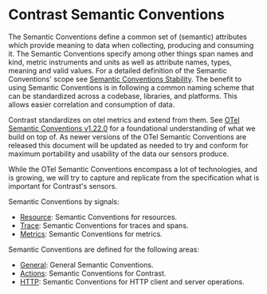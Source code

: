 # Contrast Semantic Conventions

The Semantic Conventions define a common set of (semantic) attributes which
provide meaning to data when collecting, producing and consuming it.
The Semantic Conventions specify among other things span names and kind, metric
instruments and units as well as attribute names, types, meaning and valid
values. For a detailed definition of the Semantic Conventions' scope see
[Semantic Conventions Stability](https://opentelemetry.io/docs/specs/otel/versioning-and-stability/#semantic-conventions-stability).
The benefit to using Semantic Conventions is in following a common naming
scheme that can be standardized across a codebase, libraries, and platforms.
This allows easier correlation and consumption of data.

Contrast standardizes on otel metrics and extend from them. See
[OTel Semantic Conventions v1.22.0](https://github.com/open-telemetry/semantic-conventions/tree/v1.22.0/docs)
for a foundational understanding of what we build on top of. As newer versions of the OTel Semantic Conventions are released
this document will be updated as needed to try and conform for maximum portability and usability of the data our sensors
produce.

While the OTel Semantic Conventions encompass a lot of technologies, and is growing, we will try to capture and replicate from
the specification what is important for Contrast's sensors.

Semantic Conventions by signals:

- [Resource](resource/README.md): Semantic Conventions for resources.
- [Trace](general/trace.md): Semantic Conventions for traces and spans.
- [Metrics](general/metrics.md): Semantic Conventions for metrics.

Semantic Conventions are defined for the following areas:

- [General](general/README.md): General Semantic Conventions.
- [Actions](contrast/README.md): Semantic Conventions for Contrast.
- [HTTP](http/README.md): Semantic Conventions for HTTP client and server operations.
